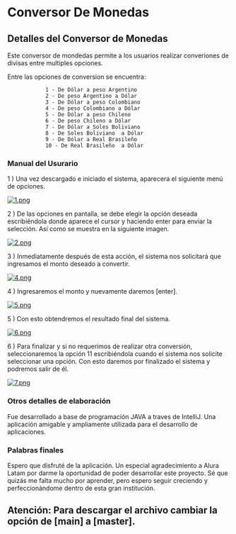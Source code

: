 # Conversor De Monedas

<h2>Detalles del Conversor de Monedas</h2>
Este conversor de mondedas permite a los usuarios realizar converiones de divisas entre multiples opciones.

 Entre las opciones de conversion se encuentra:

                1 - De Dólar a peso Argentino
                2 - De peso Argentino a Dólar
                3 - De Dólar a peso Colombiano
                4 - De peso Colombiano a Dólar
                5 - De Dólar a peso Chileno
                6 - De peso Chileno a Dólar
                7 - De Dólar a Soles Boliviano
                8 - De Soles Boliviano  a Dólar
                9 - De Dólar a Real Brasileño
                10 - De Real Brasileño  a Dólar

<h3>Manual del Usurario</h3>

1 ) Una vez descargado e iniciado el sistema, aparecera el siguiente menú de opciones.

 [![1.png](https://i.postimg.cc/tRsKCqqf/1.png)](https://postimg.cc/PNk3Sk8z)

2 ) De las opciones en pantalla, se debe elegir la opción deseada escribiéndola donde aparece el cursor y haciendo enter para enviar la selección. Así como se muestra en la siguiente imagen.

[![2.png](https://i.postimg.cc/tR6RrQ1K/2.png)](https://postimg.cc/0r8qQ40n)

3 ) Inmediatamente después de esta acción, el sistema nos solicitará que ingresamos el monto deseado a convertir.

[![4.png](https://i.postimg.cc/vBbRXjps/4.png)](https://postimg.cc/p9G1L0WG)

4 ) Ingresaremos el monto y nuevamente daremos [enter].

[![5.png](https://i.postimg.cc/8552qWPK/5.png)](https://postimg.cc/t1Kv6s6W)

5 ) Con esto obtendremos el resultado final del sistema.

[![6.png](https://i.postimg.cc/Qd71JnQS/6.png)](https://postimg.cc/Bjqjqpw1)

6 ) Para finalizar y si no requerimos de realizar otra conversión, seleccionaremos la opción 11 escribiéndola cuando el sistema nos solicite seleccionar una opción. Con esto daremos por finalizado el sistema y podremos salir de él.

[![7.png](https://i.postimg.cc/4xvndCbC/7.png)](https://postimg.cc/yDd7Qbbn)

<h3>Otros detalles de elaboración</h3>
Fue desarrollado a base de programación JAVA a traves de IntelliJ. Una aplicación amigable y ampliamente utilizada para el desarrollo de aplicaciones. 

<h3>Palabras finales</h3>
Espero que disfruté de la aplicación. Un especial agradecimiento a Alura Latam por darme la oportunidad de poder desarrollar este proyecto. Sé que quizás me falta mucho por aprender, pero espero seguir creciendo y perfeccionándome dentro de esta gran institución.

<h2>Atención: Para descargar el archivo cambiar la opción de [main] a [master]. <h2>
